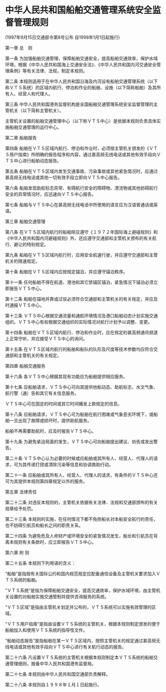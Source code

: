 # 中华人民共和国船舶交通管理系统安全监督管理规则

(1997年9月15日交通部令第8号公布 自1998年1月1日起施行)



第一章 总  则



第一条 为加强船舶交通管理，保障船舶交通安全，提高船舶交通效率，保护水域环境，根据《中华人民共和国海上交通安全法》、《中华人民共和国内河交通安全管理条例》等有关法律、法规，制定本规则。

第二条 本规则适用于在中华人民共和国沿海及内河设有船舶交通管理系统（以下称ＶＴＳ系统）的区域内航行、停泊和作业的船舶、设施（以下简称船舶）及其所有人、经营人和代理人。

第三条 中华人民共和国港务监督机构是全国船舶交通管理系统安全监督管理的主管机关（以下简称主管机关）。

主管机关设置的船舶交通管理中心（以下称ＶＴＳ中心）是依据本规则负责具体实施船舶交通管理的运行中心。



第二章 船舶报告



第四条 船舶在ＶＴＳ区域内航行、停泊和作业时，必须按主管机关颁发的《ＶＴＳ用户指南》所明确的报告程序和内容，通过甚高频无线电话或其他有效手段向ＶＴＳ中心进行船舶动态报告。

第五条 船舶在ＶＴＳ区域内发生交通事故、污染事故或其他紧急情况时，应通过甚高频无线电话或其他一切有效手段立即向ＶＴＳ中心报告。

第六条 船舶发现助航标志异常、有碍航行安全的障碍物、漂流物或其他妨碍航行安全的异常情况时，应迅速向ＶＴＳ中心报告。

第七条 船舶与ＶＴＳ中心在甚高频无线电话中所使用的语言应为汉语普通话或英语。



第三章 船舶交通管理



第八条 在ＶＴＳ区域内航行的船舶除应遵守《１９７２年国际海上避碰规则》和《中华人民共和国内河避碰规则》外，还应遵守交通部和主管机关颁布的有关航行、避让的特别规定。

第九条 船舶在ＶＴＳ区域内航行时，应用安全航速行驶，并应遵守交通部和主管机关的限速规定。

第十条 船舶在ＶＴＳ区域内应按规定锚泊，并应遵守锚泊秩序。

第十一条 任何船舶不得在航道、港池和其它禁锚区锚泊，紧急情况下锚泊必须立即报告ＶＴＳ中心。

第十二条 船舶在锚地并靠或过驳必须符合交通部和主管机关的有关规定，并应及时通报ＶＴＳ中心。

第十三条 ＶＴＳ中心根据交通流量和通航环境情况及港口船舶动态计划实施交通组织。ＶＴＳ中心有权根据交通组织的实际情况对航行计划予以调整、变更。

第十四条 船舶在ＶＴＳ区域内航行、停泊和作业时，应在规定的甚高频通讯频道上正常守听，并应接受ＶＴＳ中心的询问。

第十五条 在ＶＴＳ区域内航行的船舶和船队的队形及尺度等技术参数均应符合交通部和主管机关的有关规定。



第四章 船舶交通服务



第十六条 各ＶＴＳ中心根据其现有功能应为船舶提供相应服务。

第十七条 应船舶请求，ＶＴＳ中心可向其提供他船动态、助航标志、水文气象、航行警（通）告和其它有关信息服务。

ＶＴＳ中心可在固定的时间或其它时间播发上款规定的信息。

第十八条 应船舶请求，ＶＴＳ中心可为船舶在航行困难或气象恶劣环境下，或船舶一旦出现了故障或损坏时，提供助航服务。

船舶不再需要助航时，应及时报告ＶＴＳ中心。

第十九条 为避免紧迫局面的发生，ＶＴＳ中心可向船舶提出建议、劝告或发出警告。

第二十条 ＶＴＳ中心认为必要的时候或应船舶或其所有人、经营人、代理人的请求，可为其传递打捞或清除污染等信息和协调救助行动。

第二十一条 应船舶或其所有人、经营人、代理人的请求，有条件的ＶＴＳ中心还可为其提供本规则第四章规定以外的服务。



第五章 法律责任



第二十二条 对违反本规则的，主管机关依据有关法律、法规和交通部颁布的有关规章给予处罚。

第二十三条 本规则的实施，在任何情况下都不免除船长对本船安全航行的责任，也不妨碍引航员和船长之间的职责关系。

第二十四条 为避免危及人命财产或环境安全的紧急情况发生，船长和引航员在背离本规则有关条款时，应立即报告ＶＴＳ中心。



第六章 附 则



第二十五条 本规则下列用语的含义：

“船舶”是指按有关国际公约和国内规范规定应配备通信设备及主管机关要求加入ＶＴＳ系统的船舶。

“ＶＴＳ系统”是指为保障船舶交通安全，提高交通效率，保护水域环境，由主管机关设置的对船舶实施交通管制并提供咨询服务的系统。

“ＶＴＳ区域”是指由主管机关划定并公布的，ＶＴＳ系统可以实施有效管理的区域。

“ＶＴＳ用户指南”是指由设置ＶＴＳ系统的主管机关，根据本规则制定颁发的便于船舶加入和使用ＶＴＳ系统的指导性文件。

“船舶动态报告”是指船舶在某一ＶＴＳ区域内，按照主管机关的规定通过甚高频无线电话或其他有效手段向ＶＴＳ中心进行有关航行动态的报告。

第二十六条 凡设置ＶＴＳ系统的主管机关根据本规则制定本ＶＴＳ系统的船舶交通管理细则，报备中华人民共和国港务监督局。

第二十七条 本规则由中华人民共和国交通部负责解释。

第二十八条 本规则自１９９８年１月１日起施行。